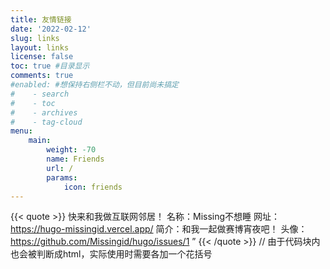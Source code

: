 ```yaml
---
title: 友情链接
date: '2022-02-12'
slug: links
layout: links
license: false
toc: true #目录显示
comments: true
#enabled: #想保持右侧栏不动，但目前尚未搞定
#    - search
#    - toc
#    - archives
#    - tag-cloud
menu:
    main: 
        weight: -70
        name: Friends
        url: /
        params:
            icon: friends
---
```

{{< quote >}}
快来和我做互联网邻居！
名称：Missing不想睡
网址：https://hugo-missingid.vercel.app/
简介：和我一起做赛博宵夜吧！
头像：https://github.com/Missingid/hugo/issues/1
”
{{< /quote >}}
// 由于代码块内也会被判断成html，实际使用时需要各加一个花括号
